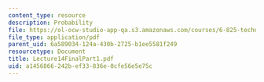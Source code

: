 ```yaml
---
content_type: resource
description: Probability
file: https://ol-ocw-studio-app-qa.s3.amazonaws.com/courses/6-825-techniques-in-artificial-intelligence-sma-5504-fall-2002/a1456866242bef33836e0cfe56e5e75c_Lecture14FinalPart1.pdf
file_type: application/pdf
parent_uid: 6a589034-124a-430b-2725-b1ee5581f249
resourcetype: Document
title: Lecture14FinalPart1.pdf
uid: a1456866-242b-ef33-836e-0cfe56e5e75c
---
```

